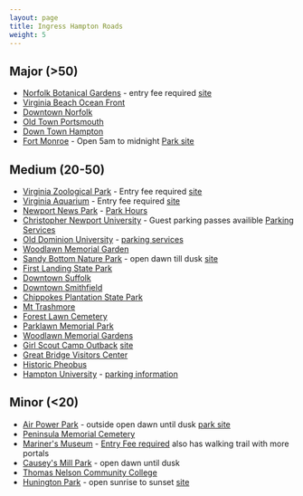 ```yaml
---
layout: page
title: Ingress Hampton Roads
weight: 5
---
```


## Major (>50)

- [Norfolk Botanical Gardens](https://www.ingress.com/intel?ll=36.904859,-76.209949&z=17&pll=36.904859,-76.209949) - entry fee required [site](http://norfolkbotanicalgarden.org/)
- [Virginia Beach Ocean Front](https://www.ingress.com/intel?ll=36.830388,-75.969114&z=17&pll=36.830388,-75.969114)
- [Downtown Norfolk](https://www.ingress.com/intel?ll=36.847124,-76.293967&z=17&pll=36.847124,-76.293967)
- [Old Town Portsmouth](https://www.ingress.com/intel?ll=36.835555,-76.298055&z=17&pll=36.835555,-76.298055)
- [Down Town Hampton](https://www.ingress.com/intel?ll=37.026296,-76.344286&z=17&pll=37.026296,-76.344286)
- [Fort Monroe](https://www.ingress.com/intel?ll=37.011282,-76.315216&z=17&pll=37.011282,-76.315216) - Open 5am to midnight [Park site](https://www.nps.gov/fomr/index.htm)

## Medium (20-50)

- [Virginia Zoological Park](https://www.ingress.com/intel?ll=36.876615,-76.277265&z=17&pll=36.876615,-76.277265) - Entry fee required [site](http://virginiazoo.org/)
- [Virginia Aquarium](https://intel.ingress.com/intel?ll=36.81817,-75.981643&z=16&pll=36.821195,-75.983066) - Entry fee required [site](https://www.virginiaaquarium.com/)
- [Newport News Park](https://www.ingress.com/intel?ll=37.179789,-76.55129&z=17&pll=37.179789,-76.55129) - [Park Hours](http://www.newport-news.org/visitors/things-to-do/outdoors-and-recreation/6/newport-news-park/)
- [Christopher Newport University](https://www.ingress.com/intel?ll=37.062242,-76.492259&z=17&pll=37.062242,-76.492259) - Guest parking passes availible [Parking Services](http://cnu.edu/parking/)
- [Old Dominion University](https://www.ingress.com/intel?ll=36.883606,-76.302698&z=17&pll=36.883606,-76.302698) - [parking services](https://www.odu.edu/life/parking-and-transportation/parking)
- [Woodlawn Memorial Garden](https://www.ingress.com/intel?ll=36.854715,-76.188498&z=17&pll=36.854715,-76.188498)
- [Sandy Bottom Nature Park](https://www.ingress.com/intel?ll=37.063459,-76.427409&z=17&pll=37.063459,-76.427409) - open dawn till dusk [site](http://www.hampton.gov/142/Sandy-Bottom-Nature-Park)
- [First Landing State Park](https://www.ingress.com/intel?ll=36.915643,-76.049798&z=17&pll=36.915643,-76.049798)
- [Downtown Suffolk](https://www.ingress.com/intel?ll=36.737492,-76.582411&z=17&pll=36.737492,-76.582411)
- [Downtown Smithfield](https://www.ingress.com/intel?ll=36.980395,-76.634412&z=17&pll=36.980395,-76.634412)
- [Chippokes Plantation State Park](https://www.ingress.com/intel?ll=37.14025,-76.748619&z=17&pll=37.14025,-76.748619)
- [Mt Trashmore](https://www.ingress.com/intel?ll=36.832347,-76.1256&z=17&pll=36.832347,-76.1256)
- [Forest Lawn Cemetery](https://intel.ingress.com/intel?ll=36.92487,-76.268074&z=15&pll=36.92487,-76.268074)
- [Parklawn Memorial Park](https://www.ingress.com/intel?ll=37.056047,-76.382707&z=17&pll=37.056047,-76.382707)
- [Woodlawn Memorial Gardens](https://intel.ingress.com/intel?ll=36.854715,-76.188498&z=15&pll=36.854715,-76.188498)
- [Girl Scout Camp Outback](https://intel.ingress.com/intel?ll=36.711284,-76.271126&z=18&pll=36.711453,-76.271202) [site](https://www.gsccc.org/en/camp/our-camps/camp-outback.html)
- [Great Bridge Visitors Center](https://intel.ingress.com/intel?ll=36.719873,-76.239495&z=15&pll=36.719873,-76.239495)
- [Historic Pheobus](https://www.ingress.com/intel?ll=37.018642,-76.32247&z=17&pll=37.018642,-76.32247)
- [Hampton University](https://www.ingress.com/intel?ll=37.024165,-76.331719&z=17&pll=37.024165,-76.331719) - [parking information](http://www.hamptonu.edu/visitor/parking.cfm)

## Minor (<20)

- [Air Power Park](https://www.ingress.com/intel?ll=37.043566,-76.365861&z=17&pll=37.043566,-76.365861) - outside open dawn until dusk [park site](http://www.hampton.gov/Facilities/Facility/Details/Air-Power-Park-23)
- [Peninsula Memorial Cemetery](https://www.ingress.com/intel?ll=37.09145,-76.50258&z=17&pll=37.09145,-76.50258)
- [Mariner's Museum](https://www.ingress.com/intel?ll=37.055288,-76.488417&z=17&pll=37.055288,-76.488417) - [Entry Fee required](http://www.marinersmuseum.org/) also has walking trail with more portals
- [Causey's Mill Park](https://www.ingress.com/intel?ll=37.059874,-76.483505&z=17&pll=37.059874,-76.483505) - open dawn until dusk
- [Thomas Nelson Community College](https://www.ingress.com/intel?ll=37.063786,-76.421385&z=17&pll=37.063786,-76.421385)
- [Hunington Park](https://www.ingress.com/intel?ll=37.0158,-76.453777&z=17&pll=37.0158,-76.453777) - open sunrise to sunset [site](http://www.nnparks.com/parks_huntington.php)
